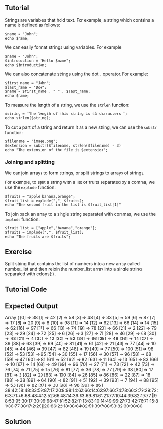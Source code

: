 Tutorial
--------

Strings are variables that hold text. For example, a string which contains a name is defined as follows:

    $name = "John";
    echo $name;

We can easily format strings using variables. For example:

    $name = "John";
    $introduction = "Hello $name";
    echo $introduction;

We can also concatenate strings using the dot `.` operator. For example:

    $first_name = "John";
    $last_name = "Doe";
    $name = $first_name . " " . $last_name;
    echo $name;

To measure the length of a string, we use the `strlen` function:

    $string = "The length of this string is 43 characters.";
    echo strlen($string);

To cut a part of a string and return it as a new string, we can use the `substr` function:

    $filename = "image.png";
    $extension = substr($filename, strlen($filename) - 3);
    echo "The extension of the file is $extension";

### Joining and splitting

We can join arrays to form strings, or split strings to arrays of strings.

For example, to split a string with a list of fruits separated by a comma, we use the `explode` function:

    $fruits = "apple,banana,orange";
    $fruit_list = explode(",", $fruits);
    echo "The second fruit in the list is $fruit_list[1]";

To join back an array to a single string separated with commas, we use the `implode` function:

    $fruit_list = ["apple","banana","orange"];
    $fruits = implode(",", $fruit_list);
    echo "The fruits are $fruits";

Exercise
--------

Split string that contains the list of numbers into a new array called number_list and then rejoin the number_list array into a single string separated with colons(:) .

Tutorial Code
-------------

<?php 
$numbers = "38,42,58,48,33,59,87,17,20,8,98,14,62,66,14,62,97,66,74,78,66,2,79,29,72,6,3,71,46,68,48,4,12,52,66,48,14,39,63,69,81,61,21,77,10,44,39,82,19,77,100,98,53,95,30,17,30,96,68,47,81,52,82,11,13,83,10,14,49,96,27,73,42,76,71,15,81,36,77,38,17,2,29,100,26,86,22,18,38,64,82,51,39,7,88,53,82,30,98,86";

// TODO: split the $numbers variable to an array
// called $number_list

print_r($number_list);

// TODO: rejoin the number_list array into a colon separated single string 
// called $numbers_colon

print_r($numbers_colon)
?>

Expected Output
---------------

Array
(
    [0] => 38
    [1] => 42
    [2] => 58
    [3] => 48
    [4] => 33
    [5] => 59
    [6] => 87
    [7] => 17
    [8] => 20
    [9] => 8
    [10] => 98
    [11] => 14
    [12] => 62
    [13] => 66
    [14] => 14
    [15] => 62
    [16] => 97
    [17] => 66
    [18] => 74
    [19] => 78
    [20] => 66
    [21] => 2
    [22] => 79
    [23] => 29
    [24] => 72
    [25] => 6
    [26] => 3
    [27] => 71
    [28] => 46
    [29] => 68
    [30] => 48
    [31] => 4
    [32] => 12
    [33] => 52
    [34] => 66
    [35] => 48
    [36] => 14
    [37] => 39
    [38] => 63
    [39] => 69
    [40] => 81
    [41] => 61
    [42] => 21
    [43] => 77
    [44] => 10
    [45] => 44
    [46] => 39
    [47] => 82
    [48] => 19
    [49] => 77
    [50] => 100
    [51] => 98
    [52] => 53
    [53] => 95
    [54] => 30
    [55] => 17
    [56] => 30
    [57] => 96
    [58] => 68
    [59] => 47
    [60] => 81
    [61] => 52
    [62] => 82
    [63] => 11
    [64] => 13
    [65] => 83
    [66] => 10
    [67] => 14
    [68] => 49
    [69] => 96
    [70] => 27
    [71] => 73
    [72] => 42
    [73] => 76
    [74] => 71
    [75] => 15
    [76] => 81
    [77] => 36
    [78] => 77
    [79] => 38
    [80] => 17
    [81] => 2
    [82] => 29
    [83] => 100
    [84] => 26
    [85] => 86
    [86] => 22
    [87] => 18
    [88] => 38
    [89] => 64
    [90] => 82
    [91] => 51
    [92] => 39
    [93] => 7
    [94] => 88
    [95] => 53
    [96] => 82
    [97] => 30
    [98] => 98
    [99] => 86
)
38:42:58:48:33:59:87:17:20:8:98:14:62:66:14:62:97:66:74:78:66:2:79:29:72:6:3:71:46:68:48:4:12:52:66:48:14:39:63:69:81:61:21:77:10:44:39:82:19:77:100:98:53:95:30:17:30:96:68:47:81:52:82:11:13:83:10:14:49:96:27:73:42:76:71:15:81:36:77:38:17:2:29:100:26:86:22:18:38:64:82:51:39:7:88:53:82:30:98:86

Solution
--------

<?php
$numbers = "38,42,58,48,33,59,87,17,20,8,98,14,62,66,14,62,97,66,74,78,66,2,79,29,72,6,3,71,46,68,48,4,12,52,66,48,14,39,63,69,81,61,21,77,10,44,39,82,19,77,100,98,53,95,30,17,30,96,68,47,81,52,82,11,13,83,10,14,49,96,27,73,42,76,71,15,81,36,77,38,17,2,29,100,26,86,22,18,38,64,82,51,39,7,88,53,82,30,98,86";

$number_list = explode(",", $numbers);

print_r($number_list);

$numbers_colon = implode(":", $number_list);

print_r($numbers_colon);
?>
